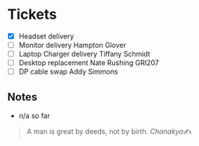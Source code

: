 # Tickets
- [x] Headset delivery
- [ ] Monitor delivery Hampton Glover
- [ ] Laptop Charger delivery Tiffany Schmidt
- [ ] Desktop replacement Nate Rushing GRI207
- [ ] DP cable swap Addy Simmons

## Notes
- n/a so far

>A man is great by deeds, not by birth.
 <cite>Chanakya</cite>✍️